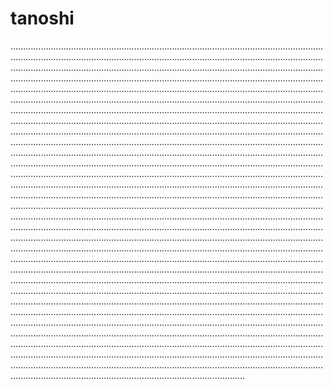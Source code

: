 # tanoshi

.................................................................................................................................................................................................................................................................................................................................................................................................................................................................................................................................................................................................................................................................................................................................................................................................................................................................................................................................................................................................................................................................................................................................................................................................................................................................................................................................................................................................................................................................................................................................................................................................................................................................................................................................................................................................................................................................................................................................................................................................................................................................................................................................................................................................................................................................................................................................................................................................................................................................................................................................................................................................................................................................................................................................................................................................................................................................................................................................................................................................................................................................................................................................................................................................................................................................................................................................................................................................................................................................................................................................................................................................................................................................................................................................................................................................................................................................................................................................................................................................................................................................................................